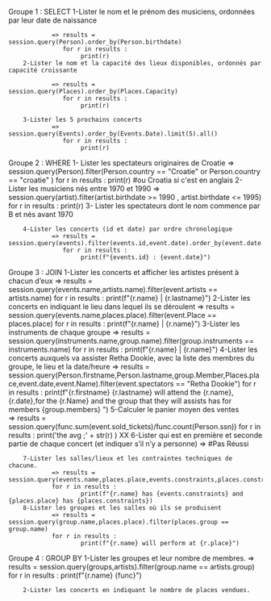 Groupe 1 : SELECT
        1-Lister le nom et le prénom des musiciens, ordonnées par leur date de naissance

                => results = session.query(Person).order_by(Person.birthdate)
                   for r in results : 
                        print(r)
        2-Lister le nom et la capacité des lieux disponibles, ordonnés par capacité croissante 

                => results = session.query(Places).order_by(Places.Capacity)
                   for r in results : 
                        print(r)

        3-Lister les 5 prochains concerts
                => session.query(Events).order_by(Events.Date).limit(5).all()
                   for r in results : 
                        print(r)
Groupe 2 : WHERE
        1- Lister les spectateurs originaires de Croatie
                => session.query(Person).filter(Person.country == "Croatie" or Person.country == "croatie" )
                   for r in results : 
                        print(r) #ou Croatia si c'est en anglais
        2- Lister les musiciens nés entre 1970 et 1990
                => session.query(artist).filter(artist.birthdate >= 1990 , artist.birthdate <= 1995)
                   for r in results : 
                                   print(r)
        3- Lister les spectateurs dont le nom commence par B et nés avant 1970

        4-Lister les concerts (id et date) par ordre chronologique
                => results = session.query(events).filter(events.id,event.date).order_by(event.date.desc())
                   for r in results : 
                        print(f"{events.id} : {event.date}")
Groupe 3 : JOIN 
        1-Lister les concerts et afficher les artistes présent à chacun d’eux
                => results = session.query(events.name,artists.name).filter(event.artists == artists.name)
                for r in results : 
                        print(f"{r.name} | {r.lastname}")
        2-Lister les concerts en indiquant le lieu dans lequel ils se déroulent
                => results = session.query(events.name,places.place).filter(event.Place == places.place)
                for r in results : 
                        print(f"{r.name} | {r.name}")
        3-Lister les instruments de chaque groupe
                => results = session.query(instruments.name,group.name).filter(group.instruments == instruments.name)
                for r in results : 
                        print(f"{r.name} | {r.name}")
        4-Lister les concerts auxquels va assister Retha Dookie, avec la liste des membres du groupe, le lieu et la date/heure
                => results = session.query(Person.firstname,Person.lastname,group.Member,Places.place,event.date,event.Name).filter(event.spectators == "Retha Dookie")
                for r in results : 
                        print(f"{r.firstname} {r.lastname} will attend the {r.name}, {r.date},for the {r.Name} and the group that they will assists has for members {group.members} ")
        5-Calculer le panier moyen des ventes  
                => results = session.query(func.sum(event.sold_tickets)/func.count(Person.ssn))
                for r in results : 
                        print('the avg ;' + str(r) )
   XX   6-Lister qui est en première et seconde partie de chaque concert (et indiquer s’il n’y a personne)
                => #Pas Réussi

        7-Lister les salles/lieux et les contraintes techniques de chacune.       
                => results = session.query(events.name,places.place,events.constraints,places.constraints)
                for r in results : 
                        print(f"{r.name} has {events.constraints} and {places.place} has {places.constraints})
        8-Lister les groupes et les salles où ils se produisent
                => results = session.query(group.name,places.place).filter(places.group == group.name)
                for r in results : 
                        print(f"{r.name} will perform at {r.place}")
Groupe 4 : GROUP BY
        1-Lister les groupes et leur nombre de membres.
                => results = session.query(groups,artists).filter(group.name == artists.group)
                for r in results : 
                        print(f"{r.name} {func}")

        2-Lister les concerts en indiquant le nombre de places vendues.
        
